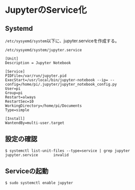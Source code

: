 # JupyterのService化

## Systemd

`/etc/sysyemd/system`以下に、jupyter.serviceを作成する。

`/etc/sysyemd/system/jupyter.service`

```shell
[Unit]
Description = Jupyter Notebook

[Service]
PIDFile=/var/run/jupyter.pid
ExecStart=/usr/local/bin/jupyter-notebook --ip= --config=/home/pi/.jupyter/jupyter_notebook_config.py
User=pi
Group=pi
Restart=always
RestartSec=10
WorkingDirectory=/home/pi/Documents
Type=simple

[Install]
WantendBy=multi-user.target
```

## 設定の確認

```shell
$ systemctl list-unit-files --type=service | grep jupyter
jupyter.service       invalid
```

## Serviceの起動　

```shell
$ sudo systemctl enable jupyter
```